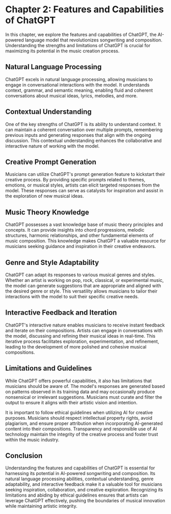 Chapter 2: Features and Capabilities of ChatGPT
===============================================

In this chapter, we explore the features and capabilities of ChatGPT, the AI-powered language model that revolutionizes songwriting and composition. Understanding the strengths and limitations of ChatGPT is crucial for maximizing its potential in the music creation process.

Natural Language Processing
---------------------------

ChatGPT excels in natural language processing, allowing musicians to engage in conversational interactions with the model. It understands context, grammar, and semantic meaning, enabling fluid and coherent conversations about musical ideas, lyrics, melodies, and more.

Contextual Understanding
------------------------

One of the key strengths of ChatGPT is its ability to understand context. It can maintain a coherent conversation over multiple prompts, remembering previous inputs and generating responses that align with the ongoing discussion. This contextual understanding enhances the collaborative and interactive nature of working with the model.

Creative Prompt Generation
--------------------------

Musicians can utilize ChatGPT's prompt generation feature to kickstart their creative process. By providing specific prompts related to themes, emotions, or musical styles, artists can elicit targeted responses from the model. These responses can serve as catalysts for inspiration and assist in the exploration of new musical ideas.

Music Theory Knowledge
----------------------

ChatGPT possesses a vast knowledge base of music theory principles and concepts. It can provide insights into chord progressions, melodic structures, harmonic relationships, and other fundamental elements of music composition. This knowledge makes ChatGPT a valuable resource for musicians seeking guidance and inspiration in their creative endeavors.

Genre and Style Adaptability
----------------------------

ChatGPT can adapt its responses to various musical genres and styles. Whether an artist is working on pop, rock, classical, or experimental music, the model can generate suggestions that are appropriate and aligned with the desired genre or style. This versatility allows musicians to tailor their interactions with the model to suit their specific creative needs.

Interactive Feedback and Iteration
----------------------------------

ChatGPT's interactive nature enables musicians to receive instant feedback and iterate on their compositions. Artists can engage in conversations with the model, discussing and refining their musical ideas in real-time. This iterative process facilitates exploration, experimentation, and refinement, leading to the development of more polished and cohesive musical compositions.

Limitations and Guidelines
--------------------------

While ChatGPT offers powerful capabilities, it also has limitations that musicians should be aware of. The model's responses are generated based on patterns observed in its training data and may occasionally produce nonsensical or irrelevant suggestions. Musicians must curate and filter the output to ensure it aligns with their artistic vision and intention.

It is important to follow ethical guidelines when utilizing AI for creative purposes. Musicians should respect intellectual property rights, avoid plagiarism, and ensure proper attribution when incorporating AI-generated content into their compositions. Transparency and responsible use of AI technology maintain the integrity of the creative process and foster trust within the music industry.

Conclusion
----------

Understanding the features and capabilities of ChatGPT is essential for harnessing its potential in AI-powered songwriting and composition. Its natural language processing abilities, contextual understanding, genre adaptability, and interactive feedback make it a valuable tool for musicians seeking inspiration, collaboration, and creative exploration. Recognizing its limitations and abiding by ethical guidelines ensures that artists can leverage ChatGPT effectively, pushing the boundaries of musical innovation while maintaining artistic integrity.
